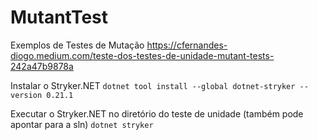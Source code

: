 # MutantTest
Exemplos de Testes de Mutação
https://cfernandes-diogo.medium.com/teste-dos-testes-de-unidade-mutant-tests-242a47b9878a

Instalar o Stryker.NET
``dotnet tool install --global dotnet-stryker --version 0.21.1``

Executar o Stryker.NET no diretório do teste de unidade (também pode apontar para a sln)
``dotnet stryker``
